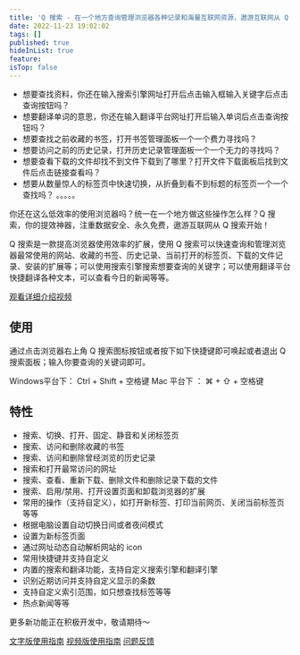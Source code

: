 ```yaml
---
title: 'Q 搜索 - 在一个地方查询管理浏览器各种记录和海量互联网资源，遨游互联网从 Q 搜索开始。'
date: 2022-11-23 19:02:02
tags: []
published: true
hideInList: true
feature: 
isTop: false
---
```

- 想要查找资料，你还在输入搜索引擎网址打开后点击输入框输入关键字后点击查询按钮吗？
- 想要翻译单词的意思，你还在输入翻译平台网址打开后输入单词后点击查询按钮吗？
- 想要查找之前收藏的书签，打开书签管理面板一个一个费力寻找吗？
- 想要访问之前的历史记录，打开历史记录管理面板一个一个无力的寻找吗？
- 想要查看下载的文件却找不到文件下载到了哪里？打开文件下载面板后找到文件后点击链接查看吗？
- 想要从数量惊人的标签页中快速切换，从折叠到看不到标题的标签页一个一个查找吗？
。。。。。

你还在这么低效率的使用浏览器吗？统一在一个地方做这些操作怎么样？Q 搜索，你的提效神器，注重数据安全、永久免费，遨游互联网从 Q 搜索开始！

Q 搜索是一款提高浏览器使用效率的扩展，使用 Q 搜索可以快速查询和管理浏览器最常使用的网站、收藏的书签、历史记录、当前打开的标签页、下载的文件记录、安装的扩展等；可以使用搜索引擎搜索想要查询的关键字；可以使用翻译平台快捷翻译各种文本，可以查看今日的新闻等等。

[观看详细介绍视频](https://www.bilibili.com/video/BV1jd4y1t71X/)

## 使用
通过点击浏览器右上角  Q 搜索图标按钮或者按下如下快捷键即可唤起或者退出 Q 搜索面板；输入你要查询的关键词即可。

Windows平台下： Ctrl + Shift + 空格键
Mac 平台下 ： ⌘ + ⇧ + 空格键

## 特性
- 搜索、切换、打开、固定、静音和关闭标签页
- 搜索、访问和删除收藏的书签
- 搜索、访问和删除曾经浏览的历史记录
- 搜索和打开最常访问的网址
- 搜索、查看、重新下载、删除文件和删除记录下载的文件
- 搜索、启用/禁用、打开设置页面和卸载浏览器的扩展
- 常用的操作（支持自定义），如打开新标签、打印当前网页、关闭当前标签页等等
- 根据电脑设置自动切换日间或者夜间模式
- 设置为新标签页面
- 通过网址动态自动解析网站的 icon
- 常用快捷键并支持自定义
- 内置的搜索和翻译功能，支持自定义搜索引擎和翻译引擎
- 识别近期访问并支持自定义显示的条数
- 支持自定义索引范围，如只想查找标签等等
- 热点新闻等等

更多新功能正在积极开发中，敬请期待～

[文字版使用指南](https://ranhe.xyz/qsearch)
[视频版使用指南](https://www.bilibili.com/video/BV1jd4y1t71X/)
[问题反馈](https://support.qq.com/product/459103)
